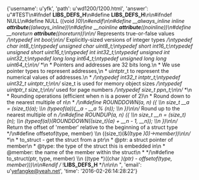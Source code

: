 {'username': u'yfk', 'path': u'wd1200/1200.html', 'answer': u"#TEST\n#ifndef __LIBS_DEFS_H__\n#define __LIBS_DEFS_H__\n\n#ifndef NULL\n#define NULL ((void *)0)\n#endif\n\n#define __always_inline inline __attribute__((always_inline))\n#define __noinline __attribute__((noinline))\n#define __noreturn __attribute__((noreturn))\n\n/* Represents true-or-false values */\ntypedef int bool;\n\n/* Explicitly-sized versions of integer types */\ntypedef char int8_t;\ntypedef unsigned char uint8_t;\ntypedef short int16_t;\ntypedef unsigned short uint16_t;\ntypedef int int32_t;\ntypedef unsigned int uint32_t;\ntypedef long long int64_t;\ntypedef unsigned long long uint64_t;\n\n/* *\n * Pointers and addresses are 32 bits long.\n * We use pointer types to represent addresses,\n * uintptr_t to represent the numerical values of addresses.\n * */\ntypedef int32_t intptr_t;\ntypedef uint32_t uintptr_t;\n\n/* size_t is used for memory object sizes */\ntypedef uintptr_t size_t;\n\n/* used for page numbers */\ntypedef size_t ppn_t;\n\n/* *\n * Rounding operations (efficient when n is a power of 2)\n * Round down to the nearest multiple of n\n * */\n#define ROUNDDOWN(a, n) ({                                          \\\n            size_t __a = (size_t)(a);                               \\\n            (typeof(a))(__a - __a % (n));                           \\\n        })\n\n/* Round up to the nearest multiple of n */\n#define ROUNDUP(a, n) ({                                            \\\n            size_t __n = (size_t)(n);                               \\\n            (typeof(a))(ROUNDDOWN((size_t)(a) + __n - 1, __n));     \\\n        })\n\n/* Return the offset of 'member' relative to the beginning of a struct type */\n#define offsetof(type, member)                                      \\\n    ((size_t)(&((type *)0)->member))\n\n/* *\n * to_struct - get the struct from a ptr\n * @ptr:    a struct pointer of member\n * @type:   the type of the struct this is embedded in\n * @member: the name of the member within the struct\n * */\n#define to_struct(ptr, type, member)                               \\\n    ((type *)((char *)(ptr) - offsetof(type, member)))\n\n#endif /* !__LIBS_DEFS_H__ */\n\n\n    ", 'email': u'yefangke@yeah.net', 'time': '2016-02-26:14:28:22'}